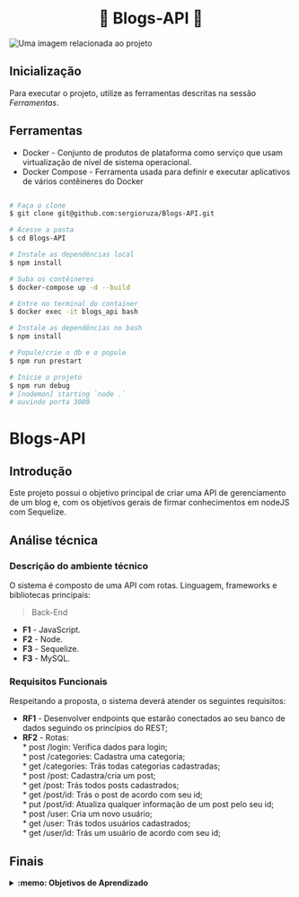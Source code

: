 # <h1 align="center">💾 Blogs-API 💾</h1>
<fig>
<img src="https://images.pexels.com/photos/7367/startup-photo.jpg?auto=compress&cs=tinysrgb&w=1260&h=750&dpr=1" alt="Uma imagem relacionada ao projeto">
</fig>

## Inicialização
Para executar o projeto, utilize as ferramentas descritas na sessão *Ferramentas*.

## Ferramentas
* Docker - Conjunto de produtos de plataforma como serviço que usam virtualização de nível de sistema operacional.
* Docker Compose - Ferramenta usada para definir e executar aplicativos de vários contêineres do Docker
```bash

# Faça o clone
$ git clone git@github.com:sergioruza/Blogs-API.git

# Acesse a pasta
$ cd Blogs-API

# Instale as dependências local
$ npm install

# Suba os contêineres
$ docker-compose up -d --build

# Entre no terminal do container
$ docker exec -it blogs_api bash

# Instale as dependências no bash
$ npm install

# Popule/crie o db e o popule
$ npm run prestart

# Inicie o projeto
$ npm run debug
# [nodemon] starting `node .`
# ouvindo porta 3000
```
# Blogs-API

## Introdução

Este projeto possui o objetivo principal de criar uma API de gerenciamento de um blog e,
com os objetivos gerais de firmar conhecimentos em nodeJS com Sequelize.

## Análise técnica

### Descrição do ambiente técnico

O sistema é composto de uma API com rotas. Linguagem, frameworks e bibliotecas principais:
> Back-End
* **F1** - JavaScript.
* **F2** - Node.
* **F3** - Sequelize.
* **F3** - MySQL.

### Requisitos Funcionais
Respeitando a proposta, o sistema deverá atender os seguintes requisitos:

* **RF1** - Desenvolver endpoints que estarão conectados ao seu banco de dados seguindo os princípios do REST;
* **RF2** - Rotas:  
                   * post /login: Verifica dados para login;  
                   * post /categories: Cadastra uma categoria;  
                   * get /categories: Trás todas categorias cadastradas;  
                   * post /post: Cadastra/cria um post;  
                   * get /post: Trás todos posts cadastrados;  
                   * get /post/id: Trás o post de acordo com seu id;  
                   * put /post/id: Atualiza qualquer informação de um post pelo seu id;  
                   * post /user: Cria um novo usuário;  
                   * get /user: Trás todos usuários cadastrados;  
                   * get /user/id: Trás um usuário de acordo com seu id;  

## Finais
<details>
 <summary><strong>:memo: Objetivos de Aprendizado</strong></summary><br /> 

- Utilizar Node.js;

- Utilizar a ORM Sequelize para manipular o MySQL;

- Realizar uma aplicação com CRUD;

</details>


